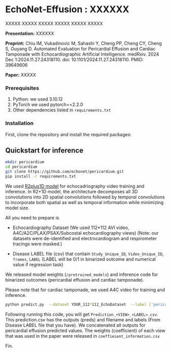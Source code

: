 # EchoNet-Effusion : XXXXXX


XXXXX
XXXXX
XXXXX
XXXXX
XXXXX
XXXXX

**Presentation:** XXXXXX

**Preprint:** Chiu IM, Vukadinovic M, Sahashi Y, Cheng PP, Cheng CY, Cheng S, Ouyang D. Automated Evaluation for Pericardial Effusion and Cardiac Tamponade with Echocardiographic Artificial Intelligence. medRxiv. 2024 Dec 1:2024.11.27.24318110. doi: 10.1101/2024.11.27.24318110. PMID: 39649606

**Paper:** XXXXX 

### Prerequisites

1. Python: we used 3.10.12
2. PyTorch we used pytorch==2.2.0
3. Other dependencies listed in `requirements.txt`

### Installation
First, clone the repository and install the required packages:


## Quickstart for inference

```sh
mkdir pericardium
cd pericardium 
git clone https://github.com/echonet/pericardium.git
pip install -r requirements.txt
```


We used [R2plus1D model](https://arxiv.org/abs/1711.11248) for echocadriography video training and inference. 
In R2+1D model, the architecture decomposes all 3D convolutions into 2D spatial convolutions followed by temporal convolutions to incorporate both spatial as well as temporal information while minimizing model size.

All you need to prepare is 
- Echocardiography Dataset (We used 112*112 AVI video, A4C/A2C/PLAX/PSAX/Subcostal echocardiography views) 
(Note: our datasets were de-identified and electrocardiogram and respirometer tracings were masked.)

- Disease LABEL file (csv) that contain `Study_Unique_ID`, `Video_Unique_ID`, `frames`, `LABEL` (LABEL will be  0/1 in binarized outcome and numerical value if regression task)

We released model weights (`/pretrained_models`) and inference code for binarized outcomes (pericardial effusion and cardiac tamponade).

Please note that for cardiac tamponade, we used A4C video for training and inference.

```sh
python predict.py  --dataset YOUR_112*112_EchoDataset  --label ['pericardial_effusion'] --view ['A4C']
```

Following running this code, you will get `Prediction_<VIEW>_<LABEL>.csv`. 
This prediction.csv has the outputs (preds) and filename and labels (From Disease LABEL file that you have). 
We concatenated all outputs for pericardial effusion predicted values. The weights (coefficient) of each view that was used in the paper were released in `coeffieient_information.csv`

Fin.